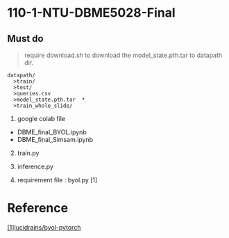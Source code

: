 # 110-1-NTU-DBME5028-Final

## Must do

> require download.sh to download the model_state.pth.tar to datapath dir.

```
datapath/
  >train/  
  >test/  
  >queries.csv  
  >model_state.pth.tar  *
  >train_whole_slide/ 
```

1. google colab file 
* DBME_final_BYOL.ipynb
* DBME_final_Simsam.ipynb

2. train.py

3. inference.py

4. requirement file : byol.py [1]


# Reference 
[[1]lucidrains/byol-pytorch](https://github.com/lucidrains/byol-pytorch)


